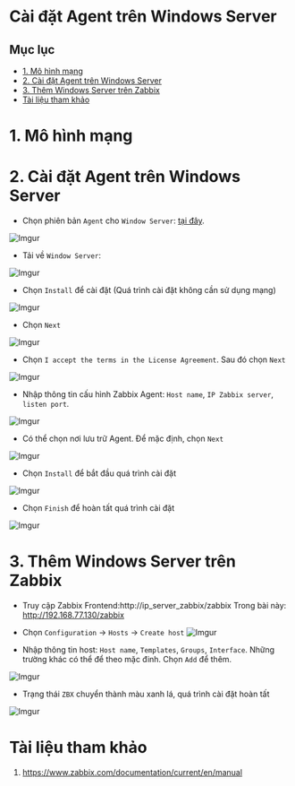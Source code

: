 <h1> Cài đặt Agent trên Windows Server</h1>

<h2> Mục lục </h2>

- [1. Mô hình mạng](#1-mô-hình-mạng)
- [2. Cài đặt Agent trên Windows Server](#2-cài-đặt-agent-trên-windows-server)
- [3. Thêm Windows Server trên Zabbix](#3-thêm-windows-server-trên-zabbix)
- [Tài liệu tham khảo](#tài-liệu-tham-khảo)

# 1. Mô hình mạng
# 2. Cài đặt Agent trên Windows Server

- Chọn phiên bản `Agent` cho `Window Server`: [tại đây](https://www.zabbix.com/download_agents?version=6.0+LTS&release=6.0.4&os=Windows&os_version=Any&hardware=amd64&encryption=OpenSSL&packaging=MSI&show_legacy=0).

![Imgur](https://i.imgur.com/GMtrTio.png)

- Tải về `Window Server`:

![Imgur](https://i.imgur.com/kZWH4Ab.png)

- Chọn `Install` để cài đặt (Quá trình cài đặt không cần sử dụng mạng)

![Imgur](https://i.imgur.com/WolFs38.png)

- Chọn `Next`

![Imgur](https://i.imgur.com/xuejYpX.png)
- Chọn `I accept the terms in the License Agreement`. Sau đó chọn `Next`

![Imgur](https://i.imgur.com/lKlN83b.png)

- Nhập thông tin cấu hình Zabbix Agent: `Host name`, `IP Zabbix server`, `listen port`.

![Imgur](https://i.imgur.com/9ApoAYR.png)
- Có thể chọn nơi lưu trữ Agent. Để mặc định, chọn `Next`

![Imgur](https://i.imgur.com/4IbPOJL.png)

- Chọn `Install` để bắt đầu quá trình cài đặt

![Imgur](https://i.imgur.com/P1tXFrt.png)

- Chọn `Finish` để hoàn tất quá trình cài đặt

![Imgur](https://i.imgur.com/MRA2KiL.png)

# 3. Thêm Windows Server trên Zabbix
- Truy cập Zabbix Frontend:http://ip_server_zabbix/zabbix
Trong bài này: http://192.168.77.130/zabbix

- Chọn `Configuration` → `Hosts` → `Create host`
![Imgur](https://i.imgur.com/w8hNIfS.png)

- Nhập thông tin host: `Host name`, `Templates`, `Groups`, `Interface`. Những trường khác có thể để theo mặc đinh. Chọn `Add` để thêm.

![Imgur](https://i.imgur.com/SbwyDjY.png)

- Trạng thái `ZBX` chuyển thành màu xanh lá, quá trình cài đặt hoàn tất
 
![Imgur](https://i.imgur.com/F0wHPJ6.png)

# Tài liệu tham khảo
1. https://www.zabbix.com/documentation/current/en/manual